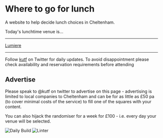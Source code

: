 # Where to go for lunch

A website to help decide lunch choices in Cheltenham.

Today's lunchtime venue is...

---

<!-- lunch_item starts -->
[Lumiere](https://www.google.com/maps/place/Lumiere+Cheltenham/)
<!-- lunch_item ends -->

---

Follow [kutf](https://twitter.com/kutf) on Twitter for daily updates. To avoid disappointment please check availability and reservation requirements before attending

## Advertise

Please speak to @kutf on twitter to advertise on this page - advertising is limited to local companies to Cheltenham and can be for as little as £50 pa (to cover minimal costs of the service) to fill one of the squares with your content.

You can also hijack the randomiser for a week for £100 - i.e. every day your venue will be selected.

![Daily Build](https://github.com/MatBenfield/lunch.thechels.uk/workflows/Daily%20Build/badge.svg) ![Linter](https://github.com/MatBenfield/lunch.thechels.uk/workflows/Linter/badge.svg)
